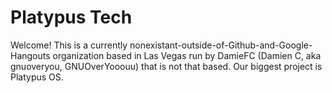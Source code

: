 # Platypus Tech
Welcome! This is a currently nonexistant-outside-of-Github-and-Google-Hangouts organization based in Las Vegas run by DamieFC (Damien C, aka gnuoveryou, GNUOverYooouu) that is not that based. Our biggest project is Platypus OS.

